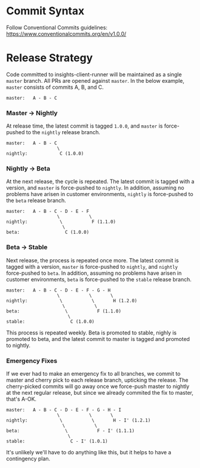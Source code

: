 # Commit Syntax

Follow Conventional Commits guidelines: https://www.conventionalcommits.org/en/v1.0.0/

# Release Strategy

Code committed to insights-client-runner will be maintained as a single `master` branch. All PRs are opened against `master`. In the below example, `master` consists of commits A, B, and C.

```
master:   A - B - C
```
### Master -> Nightly
At release time, the latest commit is tagged `1.0.0`, and `master` is force-pushed to the `nightly` release branch. 
```
master:   A - B - C
                   \
nightly:            C (1.0.0)
```

### Nightly -> Beta
At the next release, the cycle is repeated. The latest commit is tagged with a version, and `master` is force-pushed to `nightly`. In addition, assuming no problems have arisen in customer environments, `nightly` is force-pushed to the `beta` release branch.
```
master:   A - B - C - D - E - F
                   \           \
nightly:            \           F (1.1.0)
                     \
beta:                 C (1.0.0)
```

### Beta -> Stable
Next release, the process is repeated once more. The latest commit is tagged with a version, `master` is force-pushed to `nightly`, and `nightly` force-pushed to `beta`. In addition, assuming no problems have arisen in customer environments, `beta` is force-pushed to the `stable` release branch.
```
master:   A - B - C - D - E - F - G - H
                   \           \       \
nightly:            \           \       H (1.2.0)
                     \           \
beta:                 \           F (1.1.0)
                       \
stable:                 C (1.0.0) 
```

This process is repeated weekly. Beta is promoted to stable, nighly is promoted to beta, and the latest commit to master is tagged and promoted to nightly.

### Emergency Fixes
If we ever had to make an emergency fix to all branches, we commit to master and cherry pick to each release branch, upticking the release. The cherry-picked commits will go away once we force-push master to nightly at the next regular release, but since we already commited the fix to master, that's A-OK.
```
master:   A - B - C - D - E - F - G - H - I
                   \           \       \
nightly:            \           \       H - I' (1.2.1)
                     \           \
beta:                 \           F - I' (1.1.1)
                       \
stable:                 C - I' (1.0.1)
```
It's unlikely we'll have to do anything like this, but it helps to have a contingency plan.
